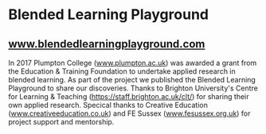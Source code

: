 # Blended Learning Playground
## www.blendedlearningplayground.com
In 2017 Plumpton College (www.plumpton.ac.uk) was awarded a grant from the Education & Training Foundation to undertake applied research in blended learning. As part of the project we published the Blended Learning Playground to share our discoveries. Thanks to Brighton University's Centre for Learning & Teaching (https://staff.brighton.ac.uk/clt/) for sharing their own applied research. Specical thanks to Creative Education (www.creativeeducation.co.uk) and FE Sussex (www.fesussex.org.uk) for project support and mentorship. 


